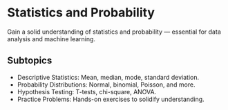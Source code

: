 # Statistics and Probability

Gain a solid understanding of statistics and probability — essential for data analysis and machine learning.

## Subtopics
- Descriptive Statistics: Mean, median, mode, standard deviation.
- Probability Distributions: Normal, binomial, Poisson, and more.
- Hypothesis Testing: T-tests, chi-square, ANOVA.
- Practice Problems: Hands-on exercises to solidify understanding.
